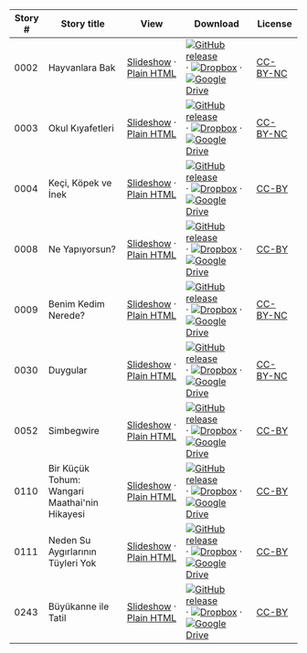 Story # | Story title | View | Download | License
-------- | -----------  |:-------:| ---------------- | -------
0002 | Hayvanlara Bak | <a href="https://global-asp.github.io/stories/tr/0002_hayvanlara-bak_slides.html" target="_blank">Slideshow</a> · [Plain HTML](https://global-asp.github.io/stories/tr/0002_hayvanlara-bak.html) | [![GitHub release](https://cloud.githubusercontent.com/assets/9295750/9483128/0e089e5e-4b51-11e5-98ca-6da5cef156a7.png "GitHub release")]() · [![Dropbox](https://cloud.githubusercontent.com/assets/9295750/10150606/3f5ae2dc-65f5-11e5-8f63-841c51cc1cde.png "Dropbox")]() · [![Google Drive](https://cloud.githubusercontent.com/assets/9295750/9473522/1d6fdde4-4b10-11e5-98f5-aa6c6b04a08e.png "Google Drive")](https://drive.google.com/open?id=0B59ZADK9EsbsbXJHQjNEY1JkdlU) | [CC-BY-NC](http://creativecommons.org/licenses/by-nc/3.0/)
0003 | Okul Kıyafetleri | <a href="https://global-asp.github.io/stories/tr/0003_okul-kıyafetleri_slides.html" target="_blank">Slideshow</a> · [Plain HTML](https://global-asp.github.io/stories/tr/0003_okul-kıyafetleri.html) | [![GitHub release](https://cloud.githubusercontent.com/assets/9295750/9483128/0e089e5e-4b51-11e5-98ca-6da5cef156a7.png "GitHub release")]() · [![Dropbox](https://cloud.githubusercontent.com/assets/9295750/10150606/3f5ae2dc-65f5-11e5-8f63-841c51cc1cde.png "Dropbox")]() · [![Google Drive](https://cloud.githubusercontent.com/assets/9295750/9473522/1d6fdde4-4b10-11e5-98f5-aa6c6b04a08e.png "Google Drive")](https://drive.google.com/open?id=0B59ZADK9EsbsbXJHQjNEY1JkdlU) | [CC-BY-NC](http://creativecommons.org/licenses/by-nc/3.0/)
0004 | Keçi, Köpek ve İnek | <a href="https://global-asp.github.io/stories/tr/0004_keçi-köpek-ve-i̇nek_slides.html" target="_blank">Slideshow</a> · [Plain HTML](https://global-asp.github.io/stories/tr/0004_keçi-köpek-ve-i̇nek.html) | [![GitHub release](https://cloud.githubusercontent.com/assets/9295750/9483128/0e089e5e-4b51-11e5-98ca-6da5cef156a7.png "GitHub release")]() · [![Dropbox](https://cloud.githubusercontent.com/assets/9295750/10150606/3f5ae2dc-65f5-11e5-8f63-841c51cc1cde.png "Dropbox")]() · [![Google Drive](https://cloud.githubusercontent.com/assets/9295750/9473522/1d6fdde4-4b10-11e5-98f5-aa6c6b04a08e.png "Google Drive")](https://drive.google.com/open?id=0B59ZADK9EsbsbXJHQjNEY1JkdlU) | [CC-BY](https://creativecommons.org/licenses/by/3.0/)
0008 | Ne Yapıyorsun? | <a href="https://global-asp.github.io/stories/tr/0008_ne-yapıyorsun_slides.html" target="_blank">Slideshow</a> · [Plain HTML](https://global-asp.github.io/stories/tr/0008_ne-yapıyorsun.html) | [![GitHub release](https://cloud.githubusercontent.com/assets/9295750/9483128/0e089e5e-4b51-11e5-98ca-6da5cef156a7.png "GitHub release")]() · [![Dropbox](https://cloud.githubusercontent.com/assets/9295750/10150606/3f5ae2dc-65f5-11e5-8f63-841c51cc1cde.png "Dropbox")]() · [![Google Drive](https://cloud.githubusercontent.com/assets/9295750/9473522/1d6fdde4-4b10-11e5-98f5-aa6c6b04a08e.png "Google Drive")](https://drive.google.com/open?id=0B59ZADK9EsbsbXJHQjNEY1JkdlU) | [CC-BY](https://creativecommons.org/licenses/by/3.0/)
0009 | Benim Kedim Nerede? | <a href="https://global-asp.github.io/stories/tr/0009_benim-kedim-nerede_slides.html" target="_blank">Slideshow</a> · [Plain HTML](https://global-asp.github.io/stories/tr/0009_benim-kedim-nerede.html) | [![GitHub release](https://cloud.githubusercontent.com/assets/9295750/9483128/0e089e5e-4b51-11e5-98ca-6da5cef156a7.png "GitHub release")]() · [![Dropbox](https://cloud.githubusercontent.com/assets/9295750/10150606/3f5ae2dc-65f5-11e5-8f63-841c51cc1cde.png "Dropbox")]() · [![Google Drive](https://cloud.githubusercontent.com/assets/9295750/9473522/1d6fdde4-4b10-11e5-98f5-aa6c6b04a08e.png "Google Drive")](https://drive.google.com/open?id=0B59ZADK9EsbsbXJHQjNEY1JkdlU) | [CC-BY-NC](http://creativecommons.org/licenses/by-nc/3.0/)
0030 | Duygular | <a href="https://global-asp.github.io/stories/tr/0030_duygular_slides.html" target="_blank">Slideshow</a> · [Plain HTML](https://global-asp.github.io/stories/tr/0030_duygular.html) | [![GitHub release](https://cloud.githubusercontent.com/assets/9295750/9483128/0e089e5e-4b51-11e5-98ca-6da5cef156a7.png "GitHub release")]() · [![Dropbox](https://cloud.githubusercontent.com/assets/9295750/10150606/3f5ae2dc-65f5-11e5-8f63-841c51cc1cde.png "Dropbox")]() · [![Google Drive](https://cloud.githubusercontent.com/assets/9295750/9473522/1d6fdde4-4b10-11e5-98f5-aa6c6b04a08e.png "Google Drive")](https://drive.google.com/open?id=0B59ZADK9EsbsbXJHQjNEY1JkdlU) | [CC-BY-NC](http://creativecommons.org/licenses/by-nc/3.0/)
0052 | Simbegwire | <a href="https://global-asp.github.io/stories/tr/0052_simbegwire_slides.html" target="_blank">Slideshow</a> · [Plain HTML](https://global-asp.github.io/stories/tr/0052_simbegwire.html) | [![GitHub release](https://cloud.githubusercontent.com/assets/9295750/9483128/0e089e5e-4b51-11e5-98ca-6da5cef156a7.png "GitHub release")]() · [![Dropbox](https://cloud.githubusercontent.com/assets/9295750/10150606/3f5ae2dc-65f5-11e5-8f63-841c51cc1cde.png "Dropbox")]() · [![Google Drive](https://cloud.githubusercontent.com/assets/9295750/9473522/1d6fdde4-4b10-11e5-98f5-aa6c6b04a08e.png "Google Drive")](https://drive.google.com/open?id=0B59ZADK9EsbsbXJHQjNEY1JkdlU) | [CC-BY](https://creativecommons.org/licenses/by/3.0/)
0110 | Bir Küçük Tohum: Wangari Maathai'nin Hikayesi | <a href="https://global-asp.github.io/stories/tr/0110_bir-küçük-tohum-wangari-maathainin-hikayesi_slides.html" target="_blank">Slideshow</a> · [Plain HTML](https://global-asp.github.io/stories/tr/0110_bir-küçük-tohum-wangari-maathainin-hikayesi.html) | [![GitHub release](https://cloud.githubusercontent.com/assets/9295750/9483128/0e089e5e-4b51-11e5-98ca-6da5cef156a7.png "GitHub release")]() · [![Dropbox](https://cloud.githubusercontent.com/assets/9295750/10150606/3f5ae2dc-65f5-11e5-8f63-841c51cc1cde.png "Dropbox")]() · [![Google Drive](https://cloud.githubusercontent.com/assets/9295750/9473522/1d6fdde4-4b10-11e5-98f5-aa6c6b04a08e.png "Google Drive")](https://drive.google.com/open?id=0B59ZADK9EsbsbXJHQjNEY1JkdlU) | [CC-BY](https://creativecommons.org/licenses/by/3.0/)
0111 | Neden Su Aygırlarının Tüyleri Yok | <a href="https://global-asp.github.io/stories/tr/0111_neden-su-aygırlarının-tüyleri-yok_slides.html" target="_blank">Slideshow</a> · [Plain HTML](https://global-asp.github.io/stories/tr/0111_neden-su-aygırlarının-tüyleri-yok.html) | [![GitHub release](https://cloud.githubusercontent.com/assets/9295750/9483128/0e089e5e-4b51-11e5-98ca-6da5cef156a7.png "GitHub release")]() · [![Dropbox](https://cloud.githubusercontent.com/assets/9295750/10150606/3f5ae2dc-65f5-11e5-8f63-841c51cc1cde.png "Dropbox")]() · [![Google Drive](https://cloud.githubusercontent.com/assets/9295750/9473522/1d6fdde4-4b10-11e5-98f5-aa6c6b04a08e.png "Google Drive")](https://drive.google.com/open?id=0B59ZADK9EsbsbXJHQjNEY1JkdlU) | [CC-BY](https://creativecommons.org/licenses/by/3.0/)
0243 | Büyükanne ile Tatil | <a href="https://global-asp.github.io/stories/tr/0243_büyükanne-ile-tatil_slides.html" target="_blank">Slideshow</a> · [Plain HTML](https://global-asp.github.io/stories/tr/0243_büyükanne-ile-tatil.html) | [![GitHub release](https://cloud.githubusercontent.com/assets/9295750/9483128/0e089e5e-4b51-11e5-98ca-6da5cef156a7.png "GitHub release")]() · [![Dropbox](https://cloud.githubusercontent.com/assets/9295750/10150606/3f5ae2dc-65f5-11e5-8f63-841c51cc1cde.png "Dropbox")]() · [![Google Drive](https://cloud.githubusercontent.com/assets/9295750/9473522/1d6fdde4-4b10-11e5-98f5-aa6c6b04a08e.png "Google Drive")](https://drive.google.com/open?id=0B59ZADK9EsbsbXJHQjNEY1JkdlU) | [CC-BY](https://creativecommons.org/licenses/by/3.0/)
